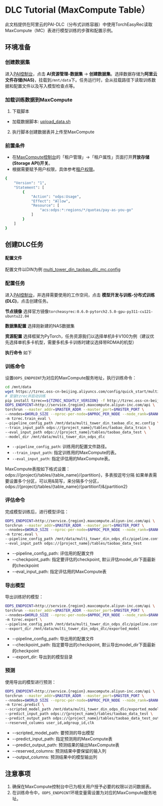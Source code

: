 # DLC Tutorial (MaxCompute Table）

此文档提供在阿里云的PAI-DLC（分布式训练容器）中使用TorchEasyRec读取MaxCompute（MC）表进行模型训练的步骤和配置示例。

## 环境准备

### 创建数据集

进入[PAI控制台](https://pai.console.aliyun.com/)，点击 **AI资源管理-数据集** -> **创建数据集**。选择数据存储为**阿里云文件存储(NAS)**，挂载到`/mnt/data`下。任务运行时，会从挂载路径下读取训练数据和配置文件以及写入模型检查点等。


### 加载训练数据到MaxCompute

1. 下载脚本

- 加载数据脚本: [upload_data.sh](https://tzrec.oss-cn-beijing.aliyuncs.com/data/quick_start/upload_data.sh)

2. 执行脚本创建数据表并上传至MaxCompute


### 前置条件

- 在[MaxCompute控制台](https://maxcompute.console.aliyun.com/)的「租户管理」->「租户属性」页面打开**开放存储(Storage API)开关**。
- 根据需要赋予用户权限，具体参考[租户权限](https://help.aliyun.com/zh/maxcompute/user-guide/perform-access-control-based-on-tenant-level-roles#section-mt7-tmu-f49)。

```bash
{
    "Version": "1",
    "Statement": [
        {
            "Action": "odps:Usage",
            "Effect": "Allow",
            "Resource": [
                "acs:odps:*:regions/*/quotas/pay-as-you-go"
            ]
        }
    ]
}
```

## 创建DLC任务

#### 配置文件

配置文件以DIN为例 [multi_tower_din_taobao_dlc_mc.config](https://tzrec.oss-cn-beijing.aliyuncs.com/config/quick_start/multi_tower_din_taobao_dlc_mc.config)

### 配置任务

进入[PAI控制台](https://pai.console.aliyun.com)，并选择需要使用的工作空间，点击 **模型开发与训练-分布式训练(DLC)**，点击创建任务。

**节点镜像** 选择官方镜像`torcheasyrec:0.6.0-pytorch2.5.0-gpu-py311-cu121-ubuntu22.04`

**数据集配置** 选择刚新建的NAS数据集

**资源配置** 选择框架为PyTorch，任务资源我们以选择单机8卡V100为例（建议优先选择单机多卡机型，需要多机多卡训练时建议选择带RDMA的机型）

**执行命令** 如下

### 训练命令

设置`ODPS_ENDPOINT`为对应的MaxCompute服务地址，执行训练命令：

```bash
cd /mnt/data
wget https://tzrec.oss-cn-beijing.aliyuncs.com/config/quick_start/multi_tower_din_taobao_dlc_mc.config
# 安装tzrec并启动训练
pip install tzrec==${TZREC_NIGHTLY_VERSION} -f http://tzrec.oss-cn-beijing.aliyuncs.com/release/nightly/repo.html --trusted-host tzrec.oss-cn-beijing.aliyuncs.com
ODPS_ENDPOINT=http://service.{region}.maxcompute.aliyun-inc.com/api \
torchrun --master_addr=$MASTER_ADDR --master_port=$MASTER_PORT \
--nnodes=$WORLD_SIZE --nproc-per-node=$NPROC_PER_NODE --node_rank=$RANK \
-m tzrec.train_eval \
--pipeline_config_path /mnt/data/multi_tower_din_taobao_dlc_mc.config \
--train_input_path odps://{project_name}/tables/taobao_data_train \
--eval_input_path odps://{project_name}/tables/taobao_data_test \
--model_dir /mnt/data/multi_tower_din_odps_dlc
```

- `--pipeline_config_path`: 训练用的配置文件路径。
- `--train_input_path`: 指定训练用的MaxCompute的表。
- `--eval_input_path`: 指定评估用的MaxCompute表。

MaxCompute表按如下格式设置：
odps://{project}/tables/{table_name}/{partition}，多表按逗号分隔
如果单表需要设置多个分区，可以用&简写，来分隔多个分区，odps://{project}/tables/{table_name}/{partition1}&{partition2}

### 评估命令

完成模型训练后，进行模型评估：

```bash
ODPS_ENDPOINT=http://service.{region}.maxcompute.aliyun-inc.com/api \
torchrun --master_addr=$MASTER_ADDR --master_port=$MASTER_PORT \
--nnodes=$WORLD_SIZE --nproc-per-node=$NPROC_PER_NODE --node_rank=$RANK \
-m tzrec.eval \
--pipeline_config_path /mnt/data/multi_tower_din_odps_dlc/pipeline.config \
--eval_input_path odps://{project_name}/tables/taobao_data_test
```
- --pipeline_config_path: 评估用的配置文件
- --checkpoint_path: 指定要评估的checkpoint, 默认评估model_dir下面最新的checkpoint
- --eval_input_path: 指定评估用的MaxCompute表

### 导出模型

导出训练好的模型：

```bash
ODPS_ENDPOINT=http://service.{region}.maxcompute.aliyun-inc.com/api \
torchrun --master_addr=$MASTER_ADDR --master_port=$MASTER_PORT \
--nnodes=$WORLD_SIZE --nproc-per-node=$NPROC_PER_NODE --node_rank=$RANK \
-m tzrec.export \
--pipeline_config_path /mnt/data/multi_tower_din_odps_dlc/pipeline.config \
--export_dir /mnt/data/multi_tower_din_odps_dlc/exported_model
```
- --pipeline_config_path: 导出用的配置文件
- --checkpoint_path: 指定要导出的checkpoint, 默认导出model_dir下面最新的checkpoint
- --export_dir: 导出到的模型目录

### 预测

使用导出的模型进行预测：

```bash
ODPS_ENDPOINT=http://service.{region}.maxcompute.aliyun-inc.com/api \
torchrun --master_addr=$MASTER_ADDR --master_port=$MASTER_PORT \
--nnodes=$WORLD_SIZE --nproc-per-node=$NPROC_PER_NODE --node_rank=$RANK \
-m tzrec.predict \
--scripted_model_path /mnt/data/multi_tower_din_odps_dlc/exported_model \
--predict_input_path odps://{project_name}/tables/taobao_data_test \
--predict_output_path odps://{project_name}/tables/taobao_data_test_output \
--reserved_columns user_id,adgroup_id,clk
```

- --scripted_model_path: 要预测的导出模型
- --predict_input_path: 指定预测用的MaxCompute表
- --predict_output_path: 预测结果的输出MaxCompute表
- --reserved_columns: 预测结果中要保留的输入列
- --output_columns: 预测结果中的模型输出列

## 注意事项

1. 确保在MaxCompute控制台中已为相关用户授予必要的权限以访问数据表。
1. 在训练命令中，`ODPS_ENDPOINT`环境变量需设置为对应的MaxCompute服务地址。
